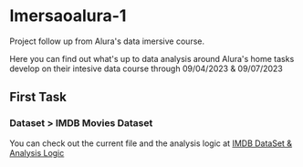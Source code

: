 # Imersaoalura-1
Project follow up from Alura's data imersive course. 

Here you can find out what's up to data analysis around Alura's home tasks develop on their intesive data course through 09/04/2023 & 09/07/2023

## First Task

### Dataset > IMDB Movies Dataset

You can check out the current file and the analysis logic at [IMDB DataSet & Analysis Logic](./Imersaoalura-1/Desafio1/AnalysisLogic.md)
